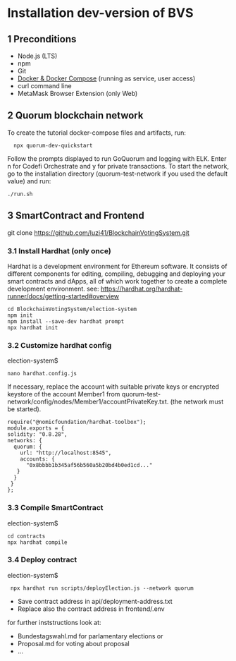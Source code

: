 # Installation dev-version of BVS 
## 1 Preconditions
- Node.js (LTS)
- npm
- Git
- [Docker & Docker Compose](https://docker.com) (running as service, user access)
- curl command line
- MetaMask Browser Extension (only Web)

## 2 Quorum blockchain network

To create the tutorial docker-compose files and artifacts, run:
  
      npx quorum-dev-quickstart
  
Follow the prompts displayed to run GoQuorum and logging with ELK. Enter n for Codefi Orchestrate and y for private transactions.
To start the network, go to the installation directory (quorum-test-network if you used the default value) and run:

    ./run.sh
    
## 3 SmartContract and Frontend

git clone https://github.com/luzi41/BlockchainVotingSystem.git

### 3.1 Install Hardhat (only once)

Hardhat is a development environment for Ethereum software. It consists of different components for editing, compiling, debugging and deploying your smart contracts and dApps, all of which work together to create a complete development environment. see: https://hardhat.org/hardhat-runner/docs/getting-started#overview

    cd BlockchainVotingSystem/election-system
    npm init 
    npm install --save-dev hardhat prompt
    npx hardhat init 

### 3.2 Customize hardhat config

election-system$ 

    nano hardhat.config.js
    
If necessary, replace the account with suitable private keys or encrypted keystore of the account 
Member1 from quorum-test-network/config/nodes/Member1/accountPrivateKey.txt. (the network must be started).

    require("@nomicfoundation/hardhat-toolbox");
    module.exports = {
    solidity: "0.8.28",
    networks: {
      quorum: {
        url: "http://localhost:8545",
        accounts: {
          "0x8bbbb1b345af56b560a5b20bd4b0ed1cd..."
       }
      }
     }
    };
### 3.3 Compile SmartContract

election-system$

    cd contracts
    npx hardhat compile

### 3.4 Deploy contract

election-system$

     npx hardhat run scripts/deployElection.js --network quorum 

- Save contract address in api/deployment-address.txt
- Replace also the contract address in frontend/.env

for further inststructions look at:
 
- Bundestagswahl.md for parlamentary elections or
- Proposal.md for voting about proposal
- ...
